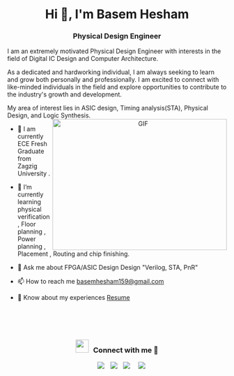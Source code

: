 <h1 align="center">Hi 👋, I'm Basem Hesham</h1>
<h3 align="center">Physical Design Engineer </h3>


<div size='20px'> I am an extremely motivated Physical Design Engineer with interests in the field of Digital IC Design and Computer Architecture.
</div>
<p></p>
<div size='20px'> As a dedicated and hardworking individual, I am always seeking to learn and grow both personally and professionally. I am excited to connect with like-minded individuals in the field and explore opportunities to contribute to the industry's growth and development.
</div>
<p></p>
<div size='20px'> My area of interest lies in ASIC design, Timing analysis(STA), Physical Design, and Logic Synthesis.
</div>

<a target="_blank" align="center">
  <img align="right" top="500" height="300" width="400" alt="GIF" src="https://media.giphy.com/media/SWoSkN6DxTszqIKEqv/giphy.gif">
</a>

- 🔭 I am currently ECE Fresh Graduate from Zagzig University .

- 🌱 I’m currently learning physical verification , Floor planning , Power planning , Placement , Routing and chip finishing.

- 💬  Ask me about FPGA/ASIC Design Design "Verilog, STA, PnR"

- 📫 How to reach me basemhesham159@gmail.com

- 📄 Know about my experiences <a href="https://bit.ly/3NKAfSb">Resume</a>
<br/>
<br><br>
<h3 align="center" > <img src="https://media.giphy.com/media/iY8CRBdQXODJSCERIr/giphy.gif" width="30" height="30" style="margin-right: 10px;">Connect with me 🤝 </h3>

<p></p>
<p align="center">

 <div align="center"  class="icons-social" style="margin-left: 10px;">
        <a style="margin-left: 10px;"  target="_blank" href="http://www.linkedin.com/in/basem-hesham-043471235">
      <img src="https://img.icons8.com/doodle/40/000000/linkedin--v2.png"></a>
        <a style="margin-left: 10px;" target="_blank" href="https://github.com/basemhesham">
          <img src="https://img.icons8.com/doodle/40/000000/github--v1.png"></a>
        <a style="margin-left: 10px;" target="_blank" href="https://www.facebook.com/basemelswedy1">
    <img src="https://img.icons8.com/doodle/40/000000/facebook--v1.png"></a>
    <a style="margin-left: 10px;" target="_blank" href="https://stackoverflow.com/users/12053852/saurabh-chavan?tab=profile">
    <a style="margin-left: 5px;" target="_blank" href="https://bit.ly/3NKAfSb">
          <img src="https://img.icons8.com/plasticine/0.5x/resume.png" ></a>
      </div>

</p>
